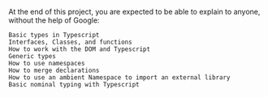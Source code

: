 At the end of this project, you are expected to be able to explain to anyone, without the help of Google:

    Basic types in Typescript
    Interfaces, Classes, and functions
    How to work with the DOM and Typescript
    Generic types
    How to use namespaces
    How to merge declarations
    How to use an ambient Namespace to import an external library
    Basic nominal typing with Typescript
